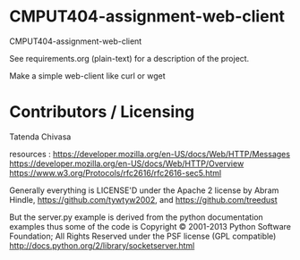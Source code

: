 CMPUT404-assignment-web-client
==============================

CMPUT404-assignment-web-client

See requirements.org (plain-text) for a description of the project.

Make a simple web-client like curl or wget

Contributors / Licensing
========================

Tatenda Chivasa 

resources :
        https://developer.mozilla.org/en-US/docs/Web/HTTP/Messages
        https://developer.mozilla.org/en-US/docs/Web/HTTP/Overview
        https://www.w3.org/Protocols/rfc2616/rfc2616-sec5.html
        

Generally everything is LICENSE'D under the Apache 2 license by Abram Hindle, 
https://github.com/tywtyw2002, and https://github.com/treedust

But the server.py example is derived from the python documentation
examples thus some of the code is Copyright © 2001-2013 Python
Software Foundation; All Rights Reserved under the PSF license (GPL
compatible) http://docs.python.org/2/library/socketserver.html

